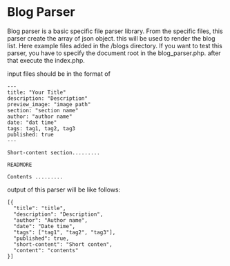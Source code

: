 # Blog Parser
Blog parser is a basic specific file parser library. From the specific files, this parser create the array of json object. this will be used to render the blog list.
Here example files added in the /blogs directory.
If you want to test this parser, you have to specify the document root in the blog_parser.php.
after that execute the index.php.

input files should be in the format of

```
---
title: "Your Title"
description: "Description"
preview_image: "image path"
section: "section name"
author: "author name"
date: "dat time"
tags: tag1, tag2, tag3
published: true
---

Short-content section.........

READMORE

Contents .........
```

output of this parser will be like follows:

```
[{
  "title": "title",
  "description": "Description",
  "author": "Author name",
  "date": "Date time",
  "tags": ["tag1", "tag2", "tag3"],
  "published": true,
  "short-content": "Short conten",
  "content": "contents"
}] 
```
